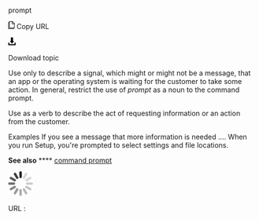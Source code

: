 # 

prompt

![Copy URL](media/prompt/Copy.png)
Copy URL

![Download](media/prompt/Download.png)

Download topic

Use
only to describe a signal, which might or might not be a
message, that an app or the operating system is waiting for the customer
to take some action. In general, restrict the use of *prompt* as a noun to the command prompt.

Use as a verb to describe the act of requesting information or an action from the customer.

Examples
If you see a message that more information is needed ....
When you run Setup, you're prompted to select settings and file locations.

**See also** **** [command prompt](https://worldready.cloudapp.net/Styleguide/Read?id=2700&topicid=33562)

![In progress](media/prompt/activity-large.gif)

URL :
